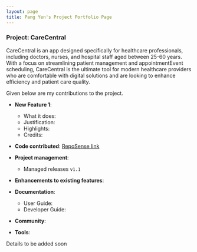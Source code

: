 ```yaml
---
layout: page
title: Pang Yen's Project Portfolio Page
---
```


### Project: CareCentral

CareCentral is an app designed specifically for healthcare professionals, including doctors, nurses, and hospital staff
aged between 25-60 years. With a focus on streamlining patient management and appointmentEvent scheduling, CareCentral
is the ultimate tool for modern healthcare providers who are comfortable with digital solutions and are looking to
enhance efficiency and patient care quality.

Given below are my contributions to the project.

* **New Feature 1**:
    * What it does:
    * Justification:
    * Highlights:
    * Credits:


* **Code contributed**: [RepoSense link](https://github.com/AY2324S1-CS2103T-F08-1/tp/actions)

* **Project management**:
    * Managed releases `v1.1`

* **Enhancements to existing features**:

* **Documentation**:
    * User Guide:
    * Developer Guide:

* **Community**:

* **Tools**:

Details to be added soon
